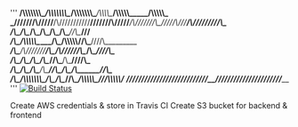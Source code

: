 '''
__/\\\\\\\\\\\\\\\__/\\\\\\\\\\\\\\\__/\\\\\\\\\\\\\\\____/\\\\\\\\\______/\\\\\\\\\\\_____/\\\\\\\\\\\___        
 _\///////\\\/////__\/\\\///////////__\///////\\\/////___/\\\///////\\\___\/////\\\///____/\\\/////////\\\_       
  _______\/\\\_______\/\\\___________________\/\\\_______\/\\\_____\/\\\_______\/\\\______\//\\\______\///__      
   _______\/\\\_______\/\\\\\\\\\\\___________\/\\\_______\/\\\\\\\\\\\/________\/\\\_______\////\\\_________     
    _______\/\\\_______\/\\\///////____________\/\\\_______\/\\\//////\\\________\/\\\__________\////\\\______    
     _______\/\\\_______\/\\\___________________\/\\\_______\/\\\____\//\\\_______\/\\\_____________\////\\\___   
      _______\/\\\_______\/\\\___________________\/\\\_______\/\\\_____\//\\\______\/\\\______/\\\______\//\\\__  
       _______\/\\\_______\/\\\\\\\\\\\\\\\_______\/\\\_______\/\\\______\//\\\__/\\\\\\\\\\\_\///\\\\\\\\\\\/___ 
        _______\///________\///////////////________\///________\///________\///__\///////////____\///////////_____
'''
[![Build Status](https://travis-ci.com/SenorGrande/Tetris.svg?branch=master)](https://travis-ci.com/SenorGrande/Tetris)

Create AWS credentials & store in Travis CI
Create S3 bucket for backend & frontend

